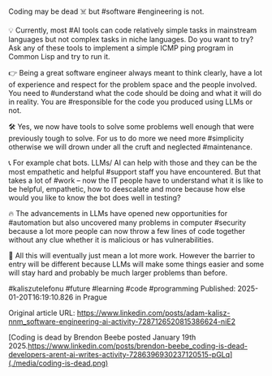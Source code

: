 Coding may be dead ☠️ but #software #engineering is not.


💡 Currently, most #AI tools can code relatively simple tasks in mainstream languages but not complex tasks in niche languages. Do you want to try? Ask any of these tools to implement a simple ICMP ping program in Common Lisp and try to run it.


👉 Being a great software engineer always meant to think clearly, have a lot of experience and respect for the problem space and the people involved. You need to #understand what the code should be doing and what it will do in reality. You are #responsible for the code you produced using LLMs or not.


🛠️ Yes, we now have tools to solve some problems well enough that were previously tough to solve. For us to do more we need more #simplicity otherwise we will drown under all the cruft and neglected #maintenance.


📞 For example chat bots. LLMs/ AI can help with those and they can be the most empathetic and helpful #support staff you have encountered. But that takes a lot of #work – now the IT people have to understand what it is like to be helpful, empathetic, how to deescalate and more because how else would you like to know the bot does well in testing?


🔥 The advancements in LLMs have opened new opportunities for #automation but also uncovered many problems in computer #security because a lot more people can now throw a few lines of code together without any clue whether it is malicious or has vulnerabilities.


💪 All this will eventually just mean a lot more work. However the barrier to entry will be different because LLMs will make some things easier and some will stay hard and probably be much larger problems than before.


#kaliszutelefonu #future #learning #code #programming
Published: 2025-01-20T16:19:10.826 in Prague

Original article URL: https://www.linkedin.com/posts/adam-kalisz-nnm_software-engineering-ai-activity-7287126520815386624-niE2

[Coding is dead by Brendon Beebe posted January 19th 2025.https://www.linkedin.com/posts/brendon-beebe_coding-is-dead-developers-arent-ai-writes-activity-7286396930237120515-pGLq](./media/coding-is-dead.png)